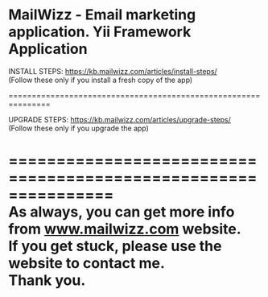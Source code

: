 MailWizz - Email marketing application.
Yii Framework Application
========
    
INSTALL STEPS: https://kb.mailwizz.com/articles/install-steps/  
(Follow these only if you install a fresh copy of the app)  

    
===============================================================  
    
UPGRADE STEPS: https://kb.mailwizz.com/articles/upgrade-steps/  
(Follow these only if you upgrade the app)  


===============================================================  
As always, you can get more info from www.mailwizz.com website.  
If you get stuck, please use the website to contact me.  
Thank you.  
===============================================================    
